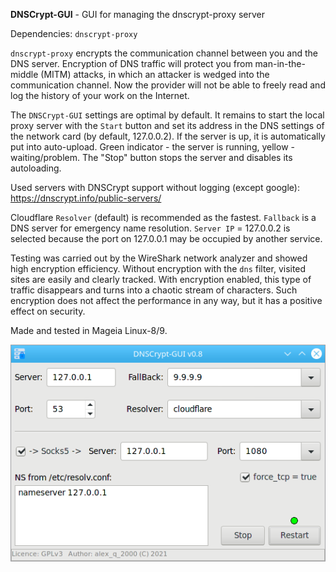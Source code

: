 **DNSCrypt-GUI** - GUI for managing the dnscrypt-proxy server

Dependencies: `dnscrypt-proxy`

`dnscrypt-proxy` encrypts the communication channel between you and the DNS server. Encryption of DNS traffic will protect you from man-in-the-middle (MITM) attacks, in which an attacker is wedged into the communication channel. Now the provider will not be able to freely read and log the history of your work on the Internet.

The `DNSCrypt-GUI` settings are optimal by default. It remains to start the local proxy server with the `Start` button and set its address in the DNS settings of the network card (by default, 127.0.0.2). If the server is up, it is automatically put into auto-upload. Green indicator - the server is running, yellow - waiting/problem. The "Stop" button stops the server and disables its autoloading.

Used servers with DNSCrypt support without logging (except google): https://dnscrypt.info/public-servers/

Cloudflare `Resolver` (default) is recommended as the fastest. `Fallback` is a DNS server for emergency name resolution. `Server IP` = 127.0.0.2 is selected because the port on 127.0.0.1 may be occupied by another service.

Testing was carried out by the WireShark network analyzer and showed high encryption efficiency. Without encryption with the `dns` filter, visited sites are easily and clearly tracked. With encryption enabled, this type of traffic disappears and turns into a chaotic stream of characters. Such encryption does not affect the performance in any way, but it has a positive effect on security.

Made and tested in Mageia Linux-8/9.

![](https://github.com/AKotov-dev/dnscrypt-gui/blob/main/ScreenShot8.png)
